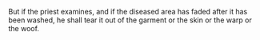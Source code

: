 But if the priest examines, and if the diseased area has faded after it has been washed, he shall tear it out of the garment or the skin or the warp or the woof.
